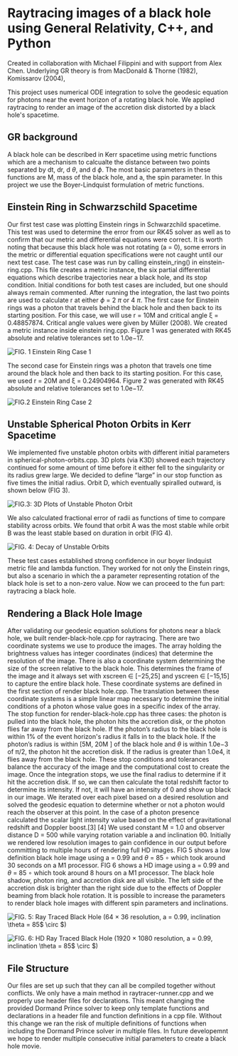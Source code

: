 # Raytracing images of a black hole using General Relativity, C++, and Python
Created in collaboration with Michael Filippini and with support from Alex Chen. Underlying GR theory is from  MacDonald & Thorne (1982), Komissarov (2004), 

This project uses numerical ODE integration to solve the geodesic equation for photons near the event horizon of a rotating black hole. We applied raytracing to render an image of the accretion disk distorted by a black hole's spacetime.

## GR background
A black hole can be described in Kerr spacetime using metric functions which are a mechanism to calcualte the distance between two points separated by dt, dr, d $\theta$, and d $\phi$. The most basic parameters in these functions are M, mass of the black hole, and a, the spin parameter. In this project we use the Boyer-Lindquist formulation of metric functions.

## Einstein Ring in Schwarzschild Spacetime
Our first test case was plotting Einstein rings in Schwarzchild spacetime. This test was used to determine the error from our RK45 solver as well as to confirm that our metric and differential equations were correct. It is worth noting that because this black hole was not rotating (a = 0), some errors in the metric or differential equation specifications were not caught until our next test case.
The test case was run by calling einstein_ring() in einstein-ring.cpp. This file creates a metric instance, the six partial differential equations which describe trajectories near a black hole, and its stop condition. Initial conditions for both test cases are included, but one should always remain commented. After running the integration, the last two points are used to calculate r at either $\phi$ = 2 $\pi$ or 4 $\pi$.
The first case for Einstein rings was a photon that travels behind the black hole and then back to its starting position. For this case, we will use r = 10M and critical angle ξ = 0.48857874. Critical angle values were given by Müller (2008). We created a metric instance inside einstein ring.cpp. Figure 1 was generated with RK45 absolute and relative tolerances set to 1.0e−17.

![FIG. 1 Einstein Ring Case 1](https://github.com/ethanlsry/black-hole-raytracer/blob/main/plots/einstein-ring-output-case-1.png?raw=true)

The second case for Einstein rings was a photon that travels one time around the black hole and then back to its starting position. For this case, we used r = 20M and ξ = 0.24904964. Figure 2 was generated with RK45 absolute and relative tolerances set to 1.0e−17.

![FIG.2 Einstein Ring Case 2](https://github.com/ethanlsry/black-hole-raytracer/blob/main/plots/einstein-ring-output-case-2.png?raw=true)


## Unstable Spherical Photon Orbits in Kerr Spacetime
We implemented five unstable photon orbits with different initial parameters in spherical-photon-orbits.cpp. 3D plots (via K3D) showed each trajectory continued for some amount of time before it either fell to the singularity or its radius grew large. We decided to define “large” in our stop function as five times the initial radius. Orbit D, which eventually spiralled outward, is shown below (FIG 3).

![FIG.3: 3D Plots of Unstable Photon Orbit](https://github.com/ethanlsry/black-hole-raytracer/blob/main/plots/spherical-orbit-k3d-plot.png?raw=true)

We also calculated fractional error of radii as functions of time to compare stability across orbits. We found that orbit A was the most stable while orbit B was the least stable based on duration in orbit (FIG 4).

![FIG. 4: Decay of Unstable Orbits](https://github.com/ethanlsry/black-hole-raytracer/blob/main/plots/spherical_photon_orbit_frac_error.png?raw=true)

These test cases established strong confidence in our boyer lindquist metric file and lambda function. They worked for not only the Einstein rings, but also a scenario in which the a parameter representing rotation of the black hole is set to a non-zero value. Now we can proceed to the fun part: raytracing a black hole.

## Rendering a Black Hole Image
After validating our geodesic equation solutions for photons near a black hole, we built render-black-hole.cpp for raytracing. There are two coordinate systems we use to produce the images. The array holding the brightness values has integer coordinates (indices) that determine the resolution of the image. There is also a coordinate system determining the size of the screen relative to the black hole. This determines the frame of the image and it always set with xscreen ∈ [−25,25] and yscreen ∈ [−15,15] to capture the entire black hole. These coordinate systems are defined in the first section of render black hole.cpp. The translation between these coordinate systems is a simple linear map necessary to determine the initial conditions of a photon whose value goes in a specific index of the array.
The stop function for render-black-hole.cpp has three cases: the photon is pulled into the black hole, the photon hits the accretion disk, or the photon flies far away from the black hole. If the photon’s radius to the black hole is within 1% of the event horizon's radius it falls in to the black hole. If the photon’s radius is within [5M, 20M ] of the black hole and $\theta$ is within 1.0e−3 of π/2, the photon hit the accretion disk. If the radius is greater than 1.0e4, it flies away from the black hole. These stop conditions and tolerances balance the accuracy of the image
and the computational cost to create the image.
Once the integration stops, we use the final radius to determine if it hit the accretion disk. If so, we can then
calculate the total redshift factor to determine its intensity. If not, it will have an intensity of 0 and show up black in our image.
We iterated over each pixel based on a desired resolution and solved the geodesic equation to determine whether or not a photon would reach the observer at this point. In the case of a photon presence calculated the scalar light intensity value based on the effect of gravitational redshift and Doppler boost.[3] [4] We used constant M = 1.0 and observer distance D = 500 while varying rotation variable a and inclination θ0. Initially we rendered low resolution images to gain confidence in our output before committing to multiple hours of rendering full HD images. FIG 5 shows a low definition black hole image using a = 0.99 and $\theta$ = 85 $\circ$ which took around 30 seconds on a M1 processor. FIG 6 shows a HD image using a = 0.99 and $\theta$ = 85 $\circ$ which took around 8 hours on a M1 processor. The black hole shadow, photon ring, and accretion disk are all visible. The left side of the accretion disk is brighter than the right side due to the effects of Doppler beaming from black hole rotation. It is possible to increase the parameters to render black hole images with different spin parameters and inclinations.

![FIG. 5: Ray Traced Black Hole (64 × 36 resolution, a = 0.99, inclination $\theta$ = 85$ \circ $)](https://github.com/ethanlsry/black-hole-raytracer/blob/main/plots/ray-traced-black-hole-64-36.png?raw=true)

![FIG. 6: HD Ray Traced Black Hole (1920 × 1080 resolution, a = 0.99, inclination $\theta$ = 85$ \circ $)](https://github.com/ethanlsry/black-hole-raytracer/blob/main/plots/ray-traced-black-hole-1920-1080.png?raw=true)

## File Structure
Our files are set up such that they can all be compiled together without conflicts. We only have a main method in raytracer-runner.cpp and we properly use header files for declarations. This meant changing the provided Dormand Prince solver to keep only template functions and declarations in a header file and function definitions in a cpp file. Without this change we ran the risk of multiple definitions of functions when including the Dormand Prince solver in multiple files. In future developemnt we hope to render multiple consecutive initial parameters to create a black hole movie.